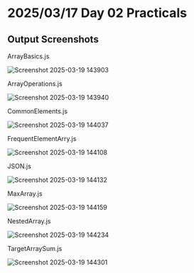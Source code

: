 # 2025/03/17 Day 02 Practicals
## Output Screenshots
ArrayBasics.js

![Screenshot 2025-03-19 143903](https://github.com/user-attachments/assets/b5d502c9-2567-4eb9-8541-dd6a5a8b05a1)

ArrayOperations.js

![Screenshot 2025-03-19 143940](https://github.com/user-attachments/assets/d800d69e-4c48-4fa9-b6f4-f7f2eba128ee)

CommonElements.js

![Screenshot 2025-03-19 144037](https://github.com/user-attachments/assets/27e1f623-f2f7-4eae-a8ec-762d7f6c1ebb)

FrequentElementArry.js

![Screenshot 2025-03-19 144108](https://github.com/user-attachments/assets/b37f8ba6-9dc7-4838-a878-8351b61a9645)

JSON.js

![Screenshot 2025-03-19 144132](https://github.com/user-attachments/assets/5b2b6ba8-6709-4a9f-a8a2-1e8b9f170457)

MaxArray.js

![Screenshot 2025-03-19 144159](https://github.com/user-attachments/assets/453d7dc8-f048-4461-a78a-181443a20a86)

NestedArray.js

![Screenshot 2025-03-19 144234](https://github.com/user-attachments/assets/9dce8919-e945-4a32-a1ad-e7743d6ff9cf)

TargetArraySum.js

![Screenshot 2025-03-19 144301](https://github.com/user-attachments/assets/c3b25678-f5c1-4451-b315-8b4d25da0011)







